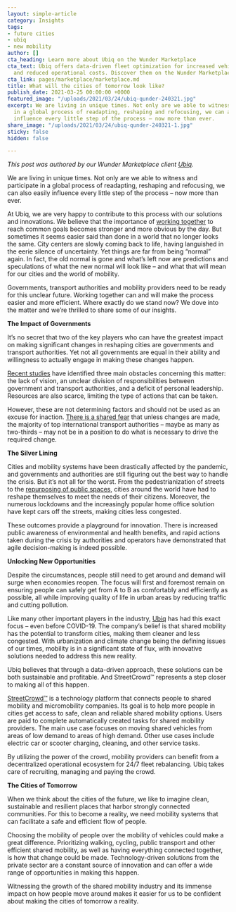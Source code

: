 ```yaml
---
layout: simple-article
category: Insights
tags:
- future cities
- ubiq
- new mobility
author: []
cta_heading: Learn more about Ubiq on the Wunder Marketplace
cta_text: Ubiq offers data-driven fleet optimization for increased vehicle utilization
  and reduced operational costs. Discover them on the Wunder Marketplace!
cta_link: pages/marketplace/marketplace.md
title: What will the cities of tomorrow look like?
publish_date: 2021-03-25 00:00:00 +0000
featured_image: "/uploads/2021/03/24/ubiq-qunder-240321.jpg"
excerpt: We are living in unique times. Not only are we able to witness and participate
  in a global process of readapting, reshaping and refocusing, we can also easily
  influence every little step of the process – now more than ever.
share_image: "/uploads/2021/03/24/ubiq-qunder-240321-1.jpg"
sticky: false
hidden: false

---
```

_This post was authored by our Wunder Marketplace client_ [_Ubiq_](https://www.wundermobility.com/marketplace/ubiq)_._

We are living in unique times. Not only are we able to witness and participate in a global process of readapting, reshaping and refocusing, we can also easily influence every little step of the process – now more than ever.

At Ubiq, we are very happy to contribute to this process with our solutions and innovations. We believe that the importance of [working together](https://eurocities.eu/latest/cities-and-the-eu-together-for-green-mobility/) to reach common goals becomes stronger and more obvious by the day. But sometimes it seems easier said than done in a world that no longer looks the same. City centers are slowly coming back to life, having languished in the eerie silence of uncertainty. Yet things are far from being “normal” again. In fact, the old normal is gone and what’s left now are predictions and speculations of what the new normal will look like – and what that will mean for our cities and the world of mobility.

Governments, transport authorities and mobility providers need to be ready for this unclear future. Working together can and will make the process easier and more efficient. Where exactly do we stand now? We dove into the matter and we’re thrilled to share some of our insights.

**The Impact of Governments**

It’s no secret that two of the key players who can have the greatest impact on making significant changes in reshaping cities are governments and transport authorities. Yet not all governments are equal in their ability and willingness to actually engage in making these changes happen.

[Recent studies](https://cities-today.com/report-recommends-mobility-gamechangers-for-post-covid-cities/) have identified three main obstacles concerning this matter: the lack of vision, an unclear division of responsibilities between government and transport authorities, and a deficit of personal leadership. Resources are also scarce, limiting the type of actions that can be taken.

However, these are not determining factors and should not be used as an excuse for inaction. [There is a shared fear](https://www.railjournal.com/news/covid-19-offers-best-opportunity-for-decades-to-reshape-public-transport-study/) that unless changes are made, the majority of top international transport authorities – maybe as many as two-thirds – may not be in a position to do what is necessary to drive the required change.

**The Silver Lining**

Cities and mobility systems have been drastically affected by the pandemic, and governments and authorities are still figuring out the best way to handle the crisis. But it’s not all for the worst. From the pedestrianization of streets to the [repurposing of public spaces](https://www.theatlantic.com/international/archive/2020/06/coronavirus-pandemic-urban-suburbs-cities/612760/), cities around the world have had to reshape themselves to meet the needs of their citizens. Moreover, the numerous lockdowns and the increasingly popular home office solution have kept cars off the streets, making cities less congested.

These outcomes provide a playground for innovation. There is increased public awareness of environmental and health benefits, and rapid actions taken during the crisis by authorities and operators have demonstrated that agile decision-making is indeed possible.

**Unlocking New Opportunities**

Despite the circumstances, people still need to get around and demand will surge when economies reopen. The focus will first and foremost remain on ensuring people can safely get from A to B as comfortably and efficiently as possible, all while improving quality of life in urban areas by reducing traffic and cutting pollution.

Like many other important players in the industry, [Ubiq](https://www.ubiq.ai) has had this exact focus – even before COVID-19. The company’s belief is that shared mobility has the potential to transform cities, making them cleaner and less congested. With urbanization and climate change being the defining issues of our times, mobility is in a significant state of flux, with innovative solutions needed to address this new reality.

Ubiq believes that through a data-driven approach, these solutions can be both sustainable and profitable. And StreetCrowd™ represents a step closer to making all of this happen.

[StreetCrowd™](https://www.ubiq.ai/platform) is a technology platform that connects people to shared mobility and micromobility companies. Its goal is to help more people in cities get access to safe, clean and reliable shared mobility options. Users are paid to complete automatically created tasks for shared mobility providers. The main use case focuses on moving shared vehicles from areas of low demand to areas of high demand. Other use cases include electric car or scooter charging, cleaning, and other service tasks.

By utilizing the power of the crowd, mobility providers can benefit from a decentralized operational ecosystem for 24/7 fleet rebalancing. Ubiq takes care of recruiting, managing and paying the crowd.

**The Cities of Tomorrow**

When we think about the cities of the future, we like to imagine clean, sustainable and resilient places that harbor strongly connected communities. For this to become a reality, we need mobility systems that can facilitate a safe and efficient flow of people.

Choosing the mobility of people over the mobility of vehicles could make a great difference. Prioritizing walking, cycling, public transport and other efficient shared mobility, as well as having everything connected together, is how that change could be made. Technology-driven solutions from the private sector are a constant source of innovation and can offer a wide range of opportunities in making this happen.

Witnessing the growth of the shared mobility industry and its immense impact on how people move around makes it easier for us to be confident about making the cities of tomorrow a reality.